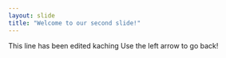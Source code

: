 ```yaml
---
layout: slide
title: "Welcome to our second slide!"
---
```

This line has been edited kaching
Use the left arrow to go back!
